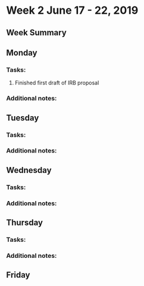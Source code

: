 # Week 2 June 17 - 22, 2019
## Week Summary



## Monday 
### Tasks:
1. Finished first draft of IRB proposal

### Additional notes:

## Tuesday 
### Tasks:
### Additional notes:

## Wednesday 
### Tasks:
### Additional notes:

## Thursday 
### Tasks:
### Additional notes:

## Friday 

